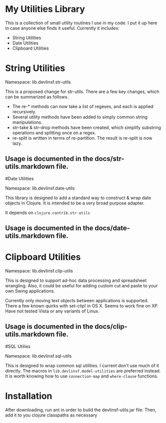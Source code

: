 # My Utilities Library 
This is a collection of small utility routines I use in my code.  I put it up here in case anyone else finds it useful. Currently it includes:

* String Utilities
* Date Utilities
* Clipboard Utilities

# String Utilities 

Namespace: lib.devlinsf.str-utils

This is a proposed change for str-utils.  There are a few key changes, which can be summarized as follows.

* The re-* methods can now take a list of regexes, and each is applied recursively.
* Several utility methods have been added to simply common string manipulations.
* str-take & str-drop methods have been created, which simplify substring operations and splitting once on a regex.
* re-split is written in terms of re-partition.  The result is re-split is now lazy.

## Usage is documented in the docs/str-utils.markdown file.

#Date Utilities

Namespace: lib.devlinsf.date-utils

This library is designed to add a standard way to construct & wrap date objects in Clojure.  It is intended to be a very broad purpose adapter.

It depends on `clojure.contrib.str-utils`

## Usage is documented in the docs/date-utils.markdown file.

# Clipboard Utilities 

Namespace: lib.devlinsf.clip-utils

This is designed to support ad-hoc data processing and spreadsheet wrangling.  Also, it could be useful for adding custom cut and paste to your own Swing applications.

Currently only moving text objects between applications is supported.  There a few known quirks with set-clip! in OS X.  Seems to work fine on XP.  Have not tested Vista or any variants of Linux.

## Usage is documented in the docs/clip-utils.markdown file.

#SQL Utilies

Namespace: lib.devlinsf.sql-utils

This is designed to wrap common sql utilities.  I current don't use much of it directly.  The macros in `lib.devlinsf.model-utilities` are preferred instead.  It is worth
knowing how to use `connection-map` and `where-clause` functions.

# Installation

After downloading, run ant in order to build the devlinsf-utils.jar file.  Then, add it to you clojure classpaths as necessary
